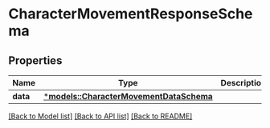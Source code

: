 # CharacterMovementResponseSchema

## Properties
Name | Type | Description | Notes
------------ | ------------- | ------------- | -------------
**data** | [***models::CharacterMovementDataSchema**](CharacterMovementDataSchema.md) |  | 

[[Back to Model list]](../README.md#documentation-for-models) [[Back to API list]](../README.md#documentation-for-api-endpoints) [[Back to README]](../README.md)


